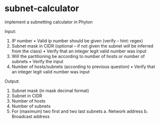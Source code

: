 # subnet-calculator
 implement a subnetting calculator in Phyton
 
 Input:
1. IP number
• Valid ip number should be given (verify – hint: regex)
2. Subnet mask in CIDR (optional – if not given the subnet will be inferred from the class)
• Verify that an integer legit valid number was input
3. Will the partitioning be according to number of hosts or number of subnets
• Verify the input
4. Number of hosts/subnets (according to previous question)
• Verify that an integer legit valid number was input


Output:
1. Subnet mask (in mask decimal format)
2. Subnet in CIDR
3. Number of hosts
4. Number of subnets
5. For (maximum) two first and two last subnets
a. Network address
b. Broadcast address
